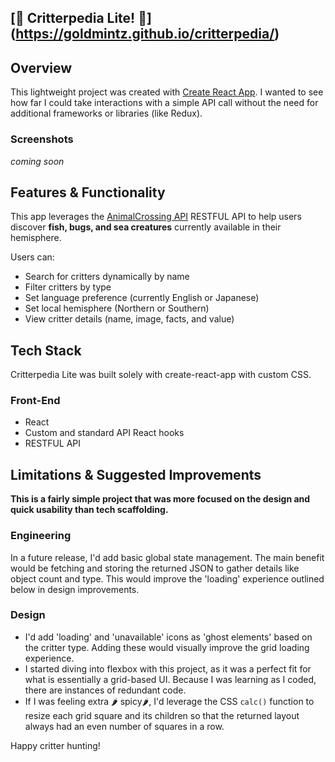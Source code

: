 ## [🐞 Critterpedia Lite! 🐛] (https://goldmintz.github.io/critterpedia/) ##

## Overview
This lightweight project was created with [Create React App](https://github.com/facebook/create-react-app).
I wanted to see how far I could take interactions with a simple API call without the need for additional frameworks or libraries (like Redux).

### Screenshots
*coming soon*


## Features & Functionality
This app leverages the [AnimalCrossing API](http://acnhapi.com/) RESTFUL API to help users discover **fish, bugs, and sea creatures** currently available in their hemisphere. 

Users can:
- Search for critters dynamically by name
- Filter critters by type
- Set language preference (currently English or Japanese)
- Set local hemisphere (Northern or Southern)
- View critter details (name, image, facts, and value)


## Tech Stack
Critterpedia Lite was built solely with create-react-app with custom CSS.

### Front-End 
- React
- Custom and standard API React hooks 
- RESTFUL API

## Limitations & Suggested Improvements
**This is a fairly simple project that was more focused on the design and quick usability than tech scaffolding.**

### Engineering
In a future release, I'd add basic global state management. The main benefit would be fetching and storing the returned JSON to gather details like object count and type. This would improve the 'loading' experience outlined below in design improvements.

### Design
- I'd add 'loading' and 'unavailable' icons as 'ghost elements' based on the critter type. Adding these would visually improve the grid loading experience.
- I started diving into flexbox with this project, as it was a perfect fit for what is essentially a grid-based UI. Because I was learning as I coded, there are instances of redundant code.
- If I was feeling extra 🌶️ spicy🌶️, I'd leverage the CSS `calc()` function to resize each grid square and its children so that the returned layout always had an even number of squares in a row. 


Happy critter hunting!
